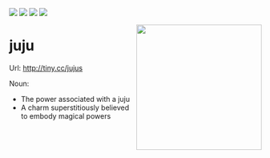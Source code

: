 <img src="https://img.shields.io/badge/tests-passing-green"> <img
src="https://img.shields.io/badge/julia-1.8-yellow"> <img
src="https://img.shields.io/badge/purpose-se--ai-blueviolet"> <img
src="https://img.shields.io/badge/platform-osx,linux-pink">

<img align=right width=250 src="https://cdn.shopify.com/s/files/1/0125/8261/7145/products/unnamed_935f9e31-18e7-4a2b-ad4c-6bb7e6e44d4a_1000x.png.webp?v=1676990768">

# juju

Url: http://tiny.cc/jujus

Noun:
- The power associated with a juju
- A charm superstitiously believed to embody magical powers
